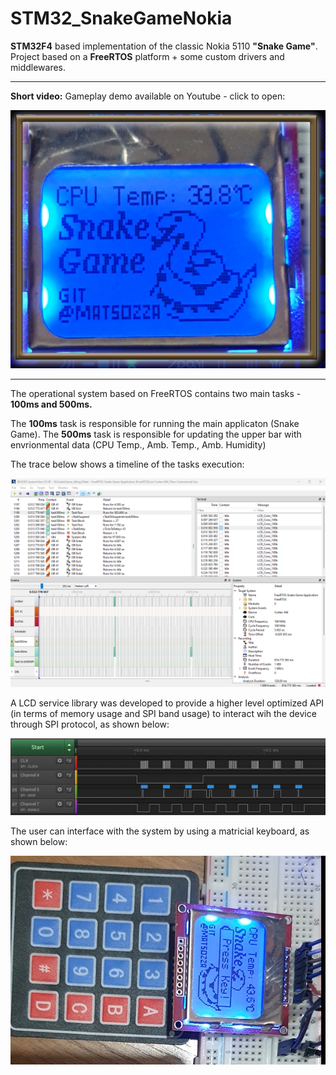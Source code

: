 # STM32_SnakeGameNokia

**STM32F4** based implementation of the classic Nokia 5110 **"Snake Game"**. Project based on a **FreeRTOS** platform + some custom drivers and middlewares.

---
**Short video:** Gameplay demo available on Youtube - click to open: 
 
[![Video](.//images/videoThumb.png)](https://youtu.be/vmf_LfWBd14)

---

The operational system based on FreeRTOS contains two main tasks - **100ms and 500ms.**

The **100ms** task is responsible for running the main applicaton (Snake Game).
The **500ms** task is responsible for updating the upper bar with envrionmental data (CPU Temp., Amb. Temp., Amb. Humidity)

The trace below shows a timeline of the tasks execution:

![TaskTiming](./images/taskTiming.png)

A LCD service library was developed to provide a higher level optimized API (in terms of memory usage and SPI band usage) to interact wih the device through SPI protocol, as shown below:

![LCD_SPI](./images/spiLCD.png)

The user can interface with the system by using a matricial keyboard, as shown below:

![LCD_SPI](./images/keyboard.png)